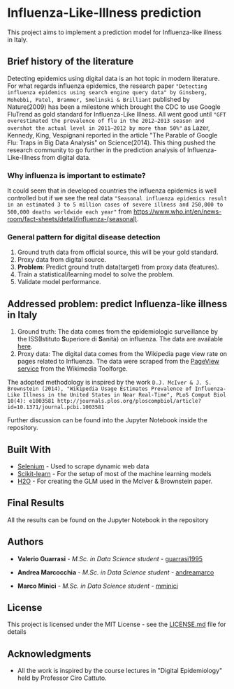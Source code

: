 # Influenza-Like-Illness prediction

This project aims to implement a prediction model for Influenza-like illness in Italy.

## Brief history of the literature

Detecting epidemics using digital data is an hot topic in modern literature. For what regards influenza epidemics, the research paper ```"Detecting influenza epidemics using search engine query data" by Ginsberg, Mohebbi, Patel, Brammer, Smolinski & Brilliant``` published by Nature(2009) has been a milestone which brought the CDC to use Google FluTrend as gold standard for Influenza-Like Illness. All went good until ```"GFT overestimated the prevalence of flu in the 2012–2013 season and overshot the actual level in 2011–2012 by more than 50%"``` as Lazer, Kennedy, King, Vespignani reported in the article "The Parable of Google Flu: Traps in Big Data Analysis" on Science(2014). This thing pushed the research community to go further in the prediction analysis of Influenza-Like-Illness from digital data.


### Why influenza is important to estimate?

It could seem that in developed countries the influenza epidemics is well controlled but if we see the real data ```"Seasonal influenza epidemics result in an estimated 3 to 5 million cases of severe illness and 250,000 to 500,000 deaths worldwide each year"``` from https://www.who.int/en/news-room/fact-sheets/detail/influenza-(seasonal).


### General pattern for digital disease detection

1. Ground truth data from official source, this will be your gold standard.
2. Proxy data from digital source.
3. **Problem**: Predict ground truth data(target) from proxy data (features).
4. Train a statistical/learning model to solve the problem.
5. Validate model performance.


## Addressed problem: predict Influenza-like illness in Italy

1. Ground truth: The data comes from the epidemiologic surveillance by the ISS(**I**stituto **S**uperiore di **S**anità) on influenza. The data are available [here](https://old.iss.it/site/RMI/influnet/pagine/stagioni.aspx).
2. Proxy data: The digital data comes from the Wikipedia page view rate on pages related to Influenza. The data were scraped from the [PageView service](https://tools.wmflabs.org/pageviews/?project=it.wikipedia.org&platform=all-access&agent=user&range=all-time&pages=Influenza|Febbre) from the Wikimedia Toolforge.

The adopted methodology is inspired by the work ```D.J. McIver & J. S. Brownstein (2014), "Wikipedia Usage Estimates Prevalence of Influenza-Like Illness in the United States in Near Real-Time", PLoS Comput Biol 10(4): e1003581 http://journals.plos.org/ploscompbiol/article?id=10.1371/journal.pcbi.1003581```


Further discussion can be found into the Jupyter Notebook inside the repository.



## Built With

* [Selenium](https://www.seleniumhq.org/) - Used to scrape dynamic web data
* [Scikit-learn](https://scikit-learn.org/) - For the setup of most of the machine learning models
* [H2O](https://github.com/h2oai) - For creating the GLM used in the McIver & Brownstein paper.

## Final Results

All the results can be found on the Jupyter Notebook in the repository

## Authors

* **Valerio Guarrasi** - *M.Sc. in Data Science student* - [guarrasi1995](https://github.com/guarrasi1995)

* **Andrea Marcocchia** - *M.Sc. in Data Science student* - [andreamarco](https://github.om/andremarco)

* **Marco Minici** - *M.Sc. in Data Science student* - [mminici](https://github.com/mminici)

## License

This project is licensed under the MIT License - see the [LICENSE.md](LICENSE.md) file for details

## Acknowledgments

* All the work is inspired by the course lectures in "Digital Epidemiology" held by Professor Ciro Cattuto.
